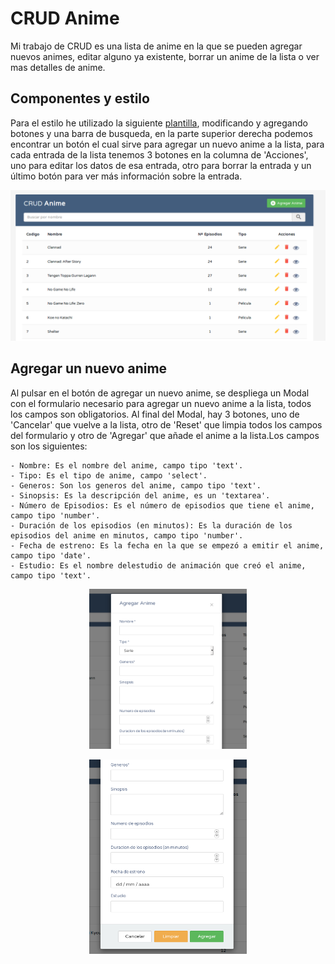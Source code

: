 # CRUD Anime

Mi trabajo de CRUD es una lista de anime en la que se pueden agregar nuevos animes, editar alguno ya existente, borrar un anime de la lista o ver mas detalles de anime.

## Componentes y estilo

Para el estilo he utilizado la siguiente [plantilla](https://www.tutorialrepublic.com/snippets/preview.php?topic=bootstrap&file=crud-data-table-for-database-with-modal-form), modificando y agregando botones y una barra de busqueda, en la parte superior derecha podemos encontrar un botón el cual sirve para agregar un nuevo anime a la lista, para cada entrada de la lista tenemos 3 botones en la columna de 'Acciones', uno para editar los datos de esa entrada, otro para borrar la entrada y un último botón para ver más información sobre la entrada.

<img src="capturas-CRUD/01-Pagina Principal.png">

## Agregar un nuevo anime

Al pulsar en el botón de agregar un nuevo anime, se despliega un Modal con el formulario necesario para agregar un nuevo anime a la lista, todos los campos son obligatorios. Al final del Modal, hay 3 botones, uno de 'Cancelar' que vuelve a la lista, otro de 'Reset' que limpia todos los campos del formulario y otro de 'Agregar' que añade el anime a la lista.Los campos son los siguientes:

    - Nombre: Es el nombre del anime, campo tipo 'text'.
    - Tipo: Es el tipo de anime, campo 'select'.
    - Generos: Son los generos del anime, campo tipo 'text'.
    - Sinopsis: Es la descripción del anime, es un 'textarea'.
    - Número de Episodios: Es el número de episodios que tiene el anime, campo tipo 'number'.
    - Duración de los episodios (en minutos): Es la duración de los episodios del anime en minutos, campo tipo 'number'.
    - Fecha de estreno: Es la fecha en la que se empezó a emitir el anime, campo tipo 'date'.
    - Estudio: Es el nombre delestudio de animación que creó el anime, campo tipo 'text'.

<p style="text-align: center;"><img src="capturas-CRUD/02-1-Modal agregar anime.png" width="50%"></p>
<p style="text-align: center;"><img src="capturas-CRUD/02-2-Botones modal agregar anime.png" width="50%"></p>